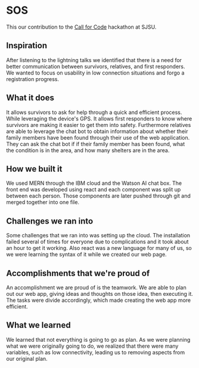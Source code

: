 # SOS
This our contribution to the [Call for Code](https://callforcode.org) hackathon at SJSU. 

## Inspiration
After listening to the lightning talks we identified that there is a need for better communication between survivors, relatives, and first responders. We wanted to focus on usability in low connection situations and forgo a registration progress.

## What it does
It allows survivors to ask for help through a quick and efficient process. While leveraging the device's GPS. It allows first responders to know where survivors are making it easier to get them into safety. Furthermore relatives are able to leverage the chat bot to obtain information about whether their family members have been found through their use of the web application. They can ask the chat bot if if their family member has been found, what the condition is in the area, and how many shelters are in the area.

## How we built it
We used MERN through the IBM cloud and the Watson AI chat box. The front end was developed using react and each component was split up between each person. Those components are later pushed through git and merged together into one file.

## Challenges we ran into
Some challenges that we ran into was setting up the cloud. The installation failed several of times for everyone due to complications and it took about an hour to get it working. Also react was a new language for many of us, so we were learning the syntax of it while we created our web page.

## Accomplishments that we're proud of
An accomplishment we are proud of is the teamwork. We are able to plan out our web app, giving ideas and thoughts on those idea, then executing it. The tasks were divide accordingly, which made creating the web app more efficient.

## What we learned
We learned that not everything is going to go as plan. As we were planning what we were originally going to do, we realized that there were many variables, such as low connectivity, leading us to removing aspects from our original plan.
